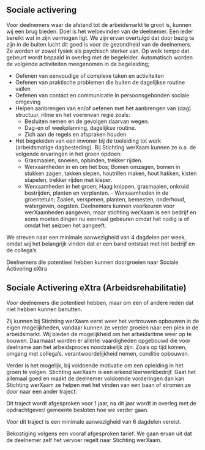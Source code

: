 ## Sociale activering

Voor deelnemers waar de afstand tot de arbeidsmarkt te groot is, kunnen wij een brug bieden. Doel is het welbevinden van de deelnemer. Een ieder bereikt wat in zijn vermogen ligt. We zijn ervan overtuigd dat door bezig te zijn in de buiten lucht dit goed is voor de gezondheid van de deelnemers. Ze worden er zowel fysiek als psychisch sterker van. Op welk tempo dat gebeurt wordt bepaald in overleg met de begeleider. Automatisch worden de volgende activiteiten meegenomen in de begeleiding;

-   Oefenen van eenvoudige of complexe taken en activiteiten
-   Oefenen van praktische problemen die buiten de dagelijkse routine vallen
-   Oefenen van contact en communicatie in persoonsgebonden sociale omgeving
-   Helpen aanbrengen van en/of oefenen met het aanbrengen van (dag) structuur, ritme en het voerenvan regie zoals:
    -   Besluiten nemen en de gevolgen daarvan wegen.
    -   Dag-en of weekplanning, dagelijkse routine.
    -   Zich aan de regels en afspraken houden.
-   Het begeleiden van een inwoner bij de toeleiding tot werk (arbeidsmatige dagbesteding). Bij Stichting werXaam kunnen ze o.a. de volgende ervaringen in het groen opdoen: 
    - Grasmaaien, snoeien, opbinden, trekker rijden. 
    - Werxaamheden in en om het bos; Bomen omzagen, bomen in stukken zagen, takken slepen, houtrillen maken, hout hakken, kisten stapelen, trekker rijden met kieper. 
    - Werxaamheden in het groen; Haag knippen, grasmaaien, onkruid bestrijden, planten en verplanten. - Werxaamheden in de groentetuin; Zaaien, verspenen, planten, bemesten, onderhoud, watergeven, oogsten.
    Deelnemers kunnen voorkeuren voor werXaamheden aangeven, maar stichting werXaam is een bedrijf en soms moeten dingen nu eenmaal gebeuren omdat het nodig is of omdat het seizoen het aangeeft.

We streven naar een minimale aanwezigheid van 4 dagdelen per week, omdat wij het belangrijk vinden dat er een band ontstaat met het bedrijf en de collega’s

Deelnemers die potentieel hebben kunnen doorgroeien naar Sociale Activering eXtra

## Sociale Activering eXtra (Arbeidsrehabilitatie)

Voor deelnemers die potentieel hebben, maar om een of andere reden dat niet hebben kunnen benutten.

​Zij kunnen bij Stichting werXaam eerst weer het vertrouwen opbouwen in de eigen mogelijkheden, vandaar kunnen ze verder groeien naar een plek in de arbeidsmarkt. Wij bieden de mogelijkheid om het arbeidsritme weer op te bouwen. Daarnaast worden er allerlei vaardigheden opgebouwd die voor deelname aan het arbeidsproces noodzakelijk zijn. Zoals op tijd komen, omgang met collega’s, verantwoordelijkheid nemen, conditie opbouwen.

Verder is het mogelijk, bij voldoende motivatie om een opleiding in het groen te volgen. Stichting werXaam is een erkend leerwerkbedrijf. Gaat het allemaal goed en maakt de deelnemer voldoende vorderingen dan kan Stichting werXaam ze helpen met het vinden van een baan of stromen ze door naar een ander traject.

Dit traject wordt afgesproken voor 1 jaar, na dit jaar wordt in overleg met de opdrachtgever/ gemeente besloten hoe we verder gaan.

Voor dit traject is een minimale aanwezigheid van 6 dagdelen vereist.

Bekostiging volgens een vooraf afgesproken tarief. We gaan ervan uit dat de deelnemer zelf het vervoer regelt naar Stichting werXaam.

